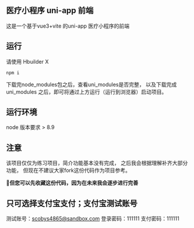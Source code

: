 ## 医疗小程序 uni-app 前端

这是一个基于vue3+vite 的uni-app 医疗小程序的前端


## 运行

请使用 Hbuilder X 

```
npm i
```

下载完node_modules包之后，查看uni_modules是否完整，
以及下载完成 uni_modules 之后，即可将通过上方运行（运行到浏览器）启动项目。

## 运行环境

node 版本要求 > 8.9

## 注意

该项目仅仅为练习项目，简介功能基本没有完成，
之后我会根据理解补齐大部分功能，
但现在不建议大家fork这份代码作为项目参考。

 🌹**但您可以先收藏这份代码，因为在未来我会逐步进行完善**
 
## 只可选择支付宝支付；支付宝测试账号
测试账号：scobys4865@sandbox.com
登录密码：111111
支付密码：111111
